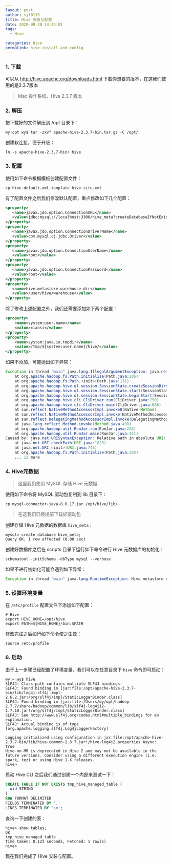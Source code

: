 ```yaml
---
layout: post
author: sjf0115
title: Hive 安装与配置
date: 2020-08-30 14:43:01
tags:
  - Hive

categories: Hive
permalink: hive-install-and-config
---
```


### 1. 下载

可以从 http://hive.apache.org/downloads.html 下载你想要的版本，在这我们使用的是2.3.7版本

> Mac 操作系统、Hive 2.3.7 版本

### 2. 解压

把下载好的文件解压到 /opt 目录下：
```
wy:opt wy$ tar -zxvf apache-hive-2.3.7-bin.tar.gz -C /opt/
```
创建软连接，便于升级：
```
ln -s apache-hive-2.3.7-bin/ hive
```

### 3. 配置

使用如下命令根据模板创建配置文件：
```shell
cp hive-default.xml.template hive-site.xml
```
有了配置文件之后我们修改默认配置，重点修改如下几个配置：
```xml
<property>
   <name>javax.jdo.option.ConnectionURL</name>
   <value>jdbc:mysql://localhost:3306/hive_meta?createDatabaseIfNotExist=true</value>
</property>
<property>
   <name>javax.jdo.option.ConnectionDriverName</name>
   <value>com.mysql.cj.jdbc.Driver</value>
</property>
<property>
   <name>javax.jdo.option.ConnectionUserName</name>
   <value>root</value>
</property>
<property>
   <name>javax.jdo.option.ConnectionPassword</name>
   <value>root</value>
</property>
<property>
   <name>hive.metastore.warehouse.dir</name>
   <value>/user/hive/warehouse</value>
</property>
```
除了修改上述配置之外，我们还需要添加如下两个配置：
```xml
<property>
    <name>system:user.name</name>
    <value>xiaosi</value>
</property>
<property>
    <name>system:java.io.tmpdir</name>
    <value>/tmp/${system:user.name}/hive/</value>
</property>
```
如果不添加，可能抛出如下异常：
```java
Exception in thread "main" java.lang.IllegalArgumentException: java.net.URISyntaxException: Relative path in absolute URI: ${system:java.io.tmpdir%7D/$%7Bsystem:user.name%7D
	at org.apache.hadoop.fs.Path.initialize(Path.java:205)
	at org.apache.hadoop.fs.Path.<init>(Path.java:171)
	at org.apache.hadoop.hive.ql.session.SessionState.createSessionDirs(SessionState.java:663)
	at org.apache.hadoop.hive.ql.session.SessionState.start(SessionState.java:586)
	at org.apache.hadoop.hive.ql.session.SessionState.beginStart(SessionState.java:553)
	at org.apache.hadoop.hive.cli.CliDriver.run(CliDriver.java:750)
	at org.apache.hadoop.hive.cli.CliDriver.main(CliDriver.java:686)
	at sun.reflect.NativeMethodAccessorImpl.invoke0(Native Method)
	at sun.reflect.NativeMethodAccessorImpl.invoke(NativeMethodAccessorImpl.java:62)
	at sun.reflect.DelegatingMethodAccessorImpl.invoke(DelegatingMethodAccessorImpl.java:43)
	at java.lang.reflect.Method.invoke(Method.java:498)
	at org.apache.hadoop.util.RunJar.run(RunJar.java:226)
	at org.apache.hadoop.util.RunJar.main(RunJar.java:141)
Caused by: java.net.URISyntaxException: Relative path in absolute URI: ${system:java.io.tmpdir%7D/$%7Bsystem:user.name%7D
	at java.net.URI.checkPath(URI.java:1823)
	at java.net.URI.<init>(URI.java:745)
	at org.apache.hadoop.fs.Path.initialize(Path.java:202)
	... 12 more
```

### 4. Hive元数据

> 这里我们使用 MySQL 存储 Hive 元数据

使用如下命令将 MySQL 驱动包复制到 lib 目录下：
```
cp mysql-connector-java-8.0.17.jar /opt/hive/lib/
```
> 在这我们已经提前下载好驱动包

创建存储 Hive 元数据的数据库 `hive_meta`：
```
mysql> create database hive_meta;
Query OK, 1 row affected (0.00 sec)
```

创建好数据库之后在 scripts 目录下运行如下命令进行 Hive 元数据库的初始化：
```
schematool -initSchema -dbType mysql --verbose
```
如果不进行初始化可能会遇到如下异常：
```java
Exception in thread "main" java.lang.RuntimeException: Hive metastore database is not initialized. Please use schematool (e.g. ./schematool -initSchema -dbType ...) to create the schema. If needed, dont forget to include the option to auto-create the underlying database in your JDBC connection string (e.g. ?createDatabaseIfNotExist=true for mysql)
```

### 5. 设置环境变量

在 `/etc/profile` 配置文件下添加如下配置：
```shell
# Hive
export HIVE_HOME=/opt/hive
export PATH=${HIVE_HOME}/bin:$PATH
```
修改完成之后如行如下命令使之生效：
```shell
source /etc/profile
```

### 6. 启动

由于上一步骤已经配置了环境变量，我们可以在任意目录下 `hive` 命令即可启动：
```shell
wy:~ wy$ hive
SLF4J: Class path contains multiple SLF4J bindings.
SLF4J: Found binding in [jar:file:/opt/apache-hive-2.3.7-bin/lib/log4j-slf4j-impl-2.6.2.jar!/org/slf4j/impl/StaticLoggerBinder.class]
SLF4J: Found binding in [jar:file:/Users/wy/opt/hadoop-2.7.7/share/hadoop/common/lib/slf4j-log4j12-1.7.10.jar!/org/slf4j/impl/StaticLoggerBinder.class]
SLF4J: See http://www.slf4j.org/codes.html#multiple_bindings for an explanation.
SLF4J: Actual binding is of type [org.apache.logging.slf4j.Log4jLoggerFactory]

Logging initialized using configuration in jar:file:/opt/apache-hive-2.3.7-bin/lib/hive-common-2.3.7.jar!/hive-log4j2.properties Async: true
Hive-on-MR is deprecated in Hive 2 and may not be available in the future versions. Consider using a different execution engine (i.e. spark, tez) or using Hive 1.X releases.
hive>
```
启动 Hive CLI 之后我们通过创建一个内部来测试一下：
```sql
CREATE TABLE IF NOT EXISTS tmp_hive_managed_table (
  uid STRING
)
ROW FORMAT DELIMITED
FIELDS TERMINATED BY ','
LINES TERMINATED BY '\n';
```
查询一下创建的表：
```shell
hive> show tables;
OK
tmp_hive_managed_table
Time taken: 0.123 seconds, Fetched: 1 row(s)
hive>
```
现在我们完成了 Hive 安装与配置。
